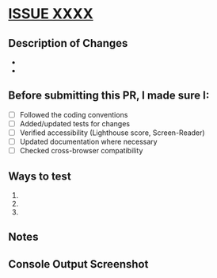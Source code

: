 # [ISSUE XXXX](https://github.com/haxtheweb/issues/issues/XXXX)

## Description of Changes
*
*

## Before submitting this PR, I made sure I:
- [ ] Followed the coding conventions
- [ ] Added/updated tests for changes
- [ ] Verified accessibility (Lighthouse score, Screen-Reader)
- [ ] Updated documentation where necessary
- [ ] Checked cross-browser compatibility

## Ways to test
1. 
2.
3. 

## Notes
<!-- Any additional context, decisions, or follow-up work -->

## Console Output Screenshot